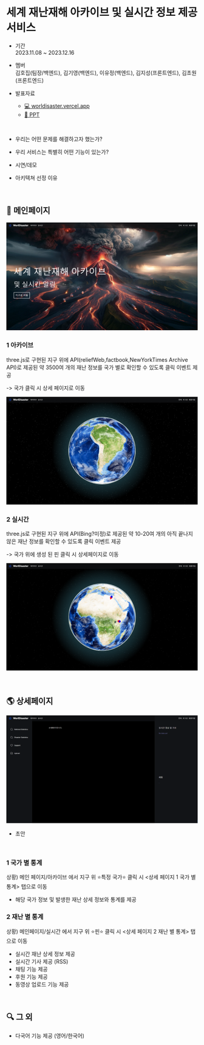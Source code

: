 # 세계 재난재해 아카이브 및 실시간 정보 제공 서비스

- 기간 <br>
2023.11.08 ~ 2023.12.16

- 멤버 <br>
김호집(팀장/백엔드), 김기영(백엔드), 이유정(백엔드), 김지성(프론트엔드), 김초원(프론트엔드)

- 발표자료 <br>
  - [💻 worldisaster.vercel.app
](https://worldisaster.vercel.app/)
  - [💭 PPT](https://www.canva.com/design/DAF0tEKl5s4/5FW-fzD3tG_Qkv4foBb7WQ/view?utm_content=DAF0tEKl5s4&utm_campaign=designshare&utm_medium=link&utm_source=editor)

<br>

- 우리는 어떤 문제를 해결하고자 했는가? <br>


- 우리 서비스는 특별히 어떤 기능이 있는가?<br>

- 시연/데모 <br>

- 아키텍쳐 선정 이유 <br>

<br>

## 🌌 메인페이지

![메인페이지](./public/메인페이지.png)

### 1 아카이브
three.js로 구현된 지구 위에 API(reliefWeb,factbook,NewYorkTimes Archive API)로 제공된 약 3500여 개의 재난 정보를 국가 별로 확인할 수 있도록 클릭 이벤트 제공
<br>

-> 국가 클릭 시 상세 페이지로 이동

![아카이브](./public/아카이브.png)

### 2 실시간
three.js로 구현된 지구 위에 API(Bing?미정)로 제공된 약 10-20여 개의 아직 끝나지 않은 재난 정보를 확인할 수 있도록 클릭 이벤트 제공
<br>

-> 국가 위에 생성 된 핀 클릭 시 상세페이지로 이동

![실시간](./public/실시간.png)

<br>

## 🌎 상세페이지

![상세페이지](./public/상세페이지.png)
- 초안

<br>

### 1 국가 별 통계
상황) 메인 페이지/아카이브 에서 지구 위 ⭐특정 국가⭐ 클릭 시 <상세 페이지 1 국가 별 통계> 탭으로 이동

- 해당 국가 정보 및 발생한 재난 상세 정보와 통계를 제공

### 2 재난 별 통계
상황) 메인페이지/실시간 에서 지구 위 ⭐핀⭐ 클릭 시 <상세 페이지 2 재난 별 통계> 탭으로 이동

- 실시간 재난 상세 정보 제공
- 실시간 기사 제공 (RSS)
- 채팅 기능 제공
- 후원 기능 제공
- 동영상 업로드 기능 제공

<br>

## 🔍 그 외

- 다국어 기능 제공 (영어/한국어)